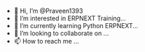 - 👋 Hi, I’m @Praveen1393
- 👀 I’m interested in ERPNEXT Training...
- 🌱 I’m currently learning Python ERPNEXT...
- 💞️ I’m looking to collaborate on ...
- 📫 How to reach me ...

<!---
Praveen1393/Praveen1393 is a ✨ special ✨ repository because its `README.md` (this file) appears on your GitHub profile.
You can click the Preview link to take a look at your changes.
--->
